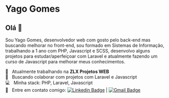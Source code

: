 # Yago Gomes

## Olá 👋
Sou Yago Gomes, desenvolvedor web com gosto pelo back-end mas buscando melhorar no front-end, sou formado em Sistemas de Informação, trabalhando a 1 ano com PHP, Javascript e SCSS, desenvolvo alguns projetos para estudar/aperfeiçoar com Laravel e atualmente fazendo um curso de Javascript para melhorar meus conhecimentos.

:rocket:  &nbsp; Atualmente trabalhando na **ZLX Projetos WEB**
 <br/> :purple_heart: &nbsp; Buscando colaborar com projetos com Laravel e Javascript
 <br/> :computer: &nbsp; Minha stack: PHP, Laravel, Javascript
 <br/> :email: &nbsp; Entre em contato comigo: [![Linkedin Badge](https://img.shields.io/badge/-YagoGomes-blue?style=flat-square&logo=Linkedin&logoColor=white&link=https://www.linkedin.com/in/yagogomes/)](https://www.linkedin.com/in/yagogomes/) 
| 
[![Gmail Badge](https://img.shields.io/badge/-yagogomesc@gmail.com-c14438?style=flat-square&logo=Gmail&logoColor=white&link=mailto:yagogomesc@gmail.com)](mailto:yagogomesc@gmail.com)
